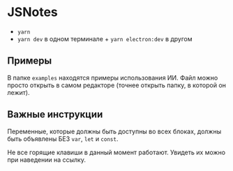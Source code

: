 # JSNotes

- `yarn`
- `yarn dev` в одном терминале + `yarn electron:dev` в другом

## Примеры

В папке `examples` находятся примеры использования ИИ. Файл можно просто открыть в самом редакторе (точнее открыть папку, в которой он лежит).

## Важные инструкции

Переменные, которые должны быть доступны во всех блоках, должны быть объявлены БЕЗ `var`, `let` и `const`.

Не все горящие клавиши в данный момент работают. Увидеть их можно при наведении на ссылку.
